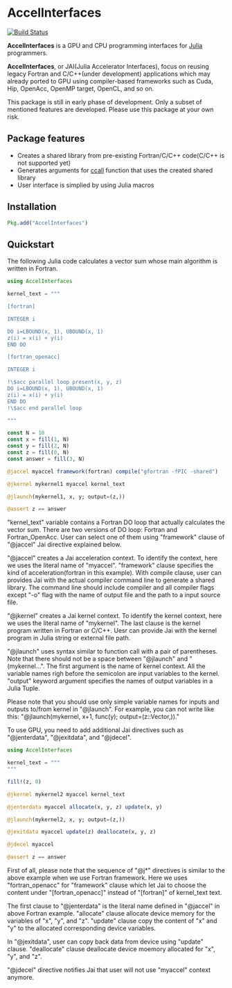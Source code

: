 # AccelInterfaces

[![Build Status](https://github.com/grnydawn/AccelInterfaces.jl/actions/workflows/CI.yml/badge.svg?branch=main)](https://github.com/grnydawn/AccelInterfaces.jl/actions/workflows/CI.yml?query=branch%3Amain)

**AccelInterfaces** is a GPU and CPU programming interfaces for [Julia](http://julialang.org/) programmers.

**AccelInterfaces**, or JAI(Julia Accelerator Interfaces), focus on reusing legacy Fortran and C/C++(under development) applications which may already ported to GPU using compiler-based frameworks such as Cuda, Hip, OpenAcc, OpenMP target, OpenCL, and so on.

This package is still in early phase of development. Only a subset of mentioned features are developed. Please use this package at your own risk.

## Package features

- Creates a shared library from pre-existing Fortran/C/C++ code(C/C++ is not supported yet)
- Generates arguments for [ccall](https://docs.julialang.org/en/v1/base/c/#ccall) function that uses the created shared library
- User interface is simplied by using Julia macros

## Installation

```julia
Pkg.add("AccelInterfaces")
```

## Quickstart

The following Julia code calculates a vector sum whose main algorithm is written in Fortran.

```julia
using AccelInterfaces

kernel_text = """

[fortran]

INTEGER i

DO i=LBOUND(x, 1), UBOUND(x, 1)
z(i) = x(i) + y(i)
END DO

[fortran_openacc]

INTEGER i

!\$acc parallel loop present(x, y, z)
DO i=LBOUND(x, 1), UBOUND(x, 1)
z(i) = x(i) + y(i)
END DO
!\$acc end parallel loop

"""

const N = 10
const x = fill(1, N)
const y = fill(2, N)
const z = fill(0, N)
const answer = fill(3, N)

@jaccel myaccel framework(fortran) compile("gfortran -fPIC -shared") 

@jkernel mykernel1 myaccel kernel_text

@jlaunch(mykernel1, x, y; output=(z,))

@assert z == answer
```

"kernel_text" variable contains a Fortran DO loop that actually calculates the vector sum. There are two versions of DO loop: Fortran and Fortran_OpenAcc. User can select one of them using "framework" clause of "@jaccel" Jai directive explained below.

"@jaccel" creates a Jai acceleration context. To identify the context, here we uses the literal name of "myaccel". "framework" clause specifies the kind of acceleration(fortran in this example). With compile clause, user can provides Jai with the actual compiler command line to generate a shared library. The command line should include compiler and all compiler flags except "-o" flag with the name of output file and the path to a input source file.

"@jkernel" creates a Jai kernel context. To identify the kernel context, here we uses the literal name of "mykernel". The last clause is the kernel program written in Fortran or C/C++. Uesr can provide Jai with the kernel program in Julia string or external file path.

"@jlaunch" uses syntax similar to function call with a pair of parentheses. Note that there should not be a space between "@jlaunch" and "(mykernel...". The first argument is the name of kernel context. All the variable names righ before the semicolon are input variables to the kernel. "output" keyword argument specifies the names of output variables in a Julia Tuple.

Please note that you should use only simple variable names for inputs and outputs to/from kernel in "@jlaunch". For example, you can not write like this: "@jlaunch(mykernel, x+1, func(y); output=(z::Vector,))."


To use GPU, you need to add additional Jai directives such as "@jenterdata", "@jexitdata", and "@jdecel". 

```julia
using AccelInterfaces

kernel_text = """
"""

fill!(z, 0)

@jkernel mykernel2 myaccel kernel_text

@jenterdata myaccel allocate(x, y, z) update(x, y)

@jlaunch(mykernel2, x, y; output=(z,))

@jexitdata myaccel update(z) deallocate(x, y, z)

@jdecel myaccel

@assert z == answer
```
First of all, please note that the sequence of "@j*" directives is similar to the above example when we use Fortran framework. Here we uses "fortran_openacc" for "framework" clause which let Jai to choose the content under "[fortran_openacc]" instead of "[fortran]" of kernel_text text.

The first clause to "@jenterdata" is the literal name defined in "@jaccel" in above Fortran example. "allocate" clause allocate device memory for the variables of "x", "y", and "z". "update" clause copy the content of "x" and "y" to the allocated corresponding device variables.

In "@jexitdata", user can copy back data from device using "update" clause. "deallocate" clause deallocate device moemory allocated for "x", "y", and "z".

"@jdecel" directive notifies Jai that user will not use "myaccel" context anymore.
